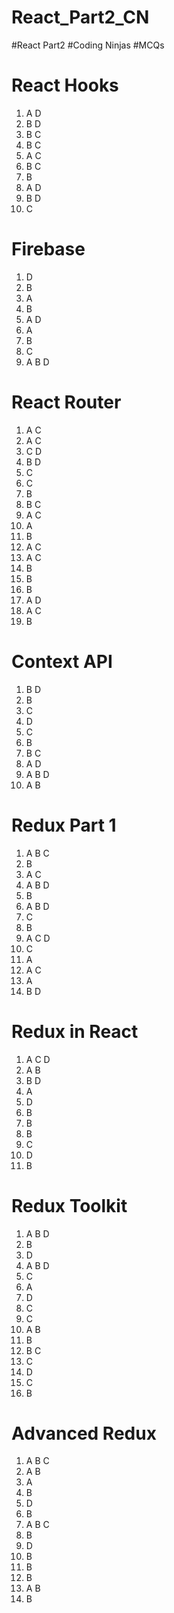 # React_Part2_CN
#React Part2 #Coding Ninjas #MCQs

# React Hooks
1. A D
2. B D
3. B C
4. B C
5. A C
6. B C
7. B
8. A D
9. B D
10. C

# Firebase
1. D
2. B
3. A
4. B
5. A D
6. A
7. B
8. C
9. A B D

# React Router
1. A C
2. A C
3. C D
4. B D
5. C
6. C
7. B
8. B C
9. A C
10. A
11. B
12. A C
13. A C
14. B
15. B
16. B
17. A D
18. A C
19. B

# Context API
1. B D
2. B
3. C
4. D
5. C
6. B
7. B C
8. A D
9. A B D
10. A B

# Redux Part 1
1. A B C
2. B
3. A C
4. A B D
5. B
6. A B D
7. C
8. B
9. A C D
10. C
11. A
12. A C
13. A
14. B D

# Redux in React
1. A C D
2. A B
3. B D
4. A
5. D
6. B
7. B
8. B
9. C
10. D
11. B

# Redux Toolkit
1. A B D
2. B
3. D
4. A B D
5. C
6. A
7. D
8. C
9. C
10. A B
11. B
12. B C
13. C
14. D
15. C
16. B

# Advanced Redux
1. A B C
2. A B
3. A
4. B
5. D
6. B
7. A B C
8. B
9. D
10. B
11. B
12. B
13. A B
14. B
